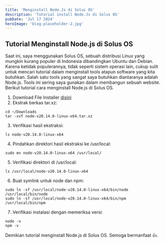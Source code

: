 ```yaml
---
title: 'Menginstall Node.Js di Solus OS'
description: 'Tutorial install Node.Js di Solus OS'
pubDate: 'Jul 17 2024'
heroImage: 'blog-placeholder-2.jpg'
---
```


## Tutorial Menginstall Node.js di Solus OS

Saat ini, saya menggunakan Solus OS, sebuah distribusi Linux yang mungkin kurang populer di Indonesia dibandingkan Ubuntu dan Debian.
Karena ketidak populerannya, tidak seperti sistem operasi lain, cukup sulit untuk mencari tutorial dalam menginstall tools atapun software yang kita butuhkan.
Salah satu tools yang sangat saya butuhkan diantaranya adalah Node.js. Tools ini sering saya gunakan dalam membangun sebuah website.
Berikut tutorial cara menginstall Node.js di Solus OS.

1. Download File Installer [disini](https://nodejs.org/en/)
2. Ekstrak berkas tar.xz:

~~~
cd ~/Downloads
tar -xvf node-v20.14.0-linux-x64.tar.xz
~~~

3. Verifikasi hasil ekstraksi:

~~~
ls node-v20.14.0-linux-x64
~~~

4. Pindahkan direktori hasil ekstraksi ke /usr/local:

~~~
sudo mv node-v20.14.0-linux-x64 /usr/local/
~~~

5. Verifikasi direktori di /usr/local:

~~~
ls /usr/local/node-v20.14.0-linux-x64
~~~

6. Buat symlink untuk node dan npm:

~~~
sudo ln -sf /usr/local/node-v20.14.0-linux-x64/bin/node /usr/local/bin/node
sudo ln -sf /usr/local/node-v20.14.0-linux-x64/bin/npm /usr/local/bin/npm
~~~

7. Verifikasi instalasi dengan memeriksa versi:

~~~
node -v
npm -v
~~~

Demikian tutorial menginstall Node.js di Solus OS. Semoga bermanfaat 👍.
